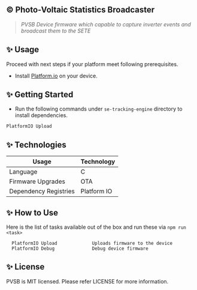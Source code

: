 ## :copyright: Photo-Voltaic Statistics Broadcaster
 > _PVSB Device firmware which capable to capture inverter events and broadcast them to the SETE_ 
 
## :sparkles: Usage
 
 Proceed with next steps if your platform meet following prerequisites. 
 
 - Install [Platform.io](https://platformio.org/) on your device. 
 
## :sparkles: Getting Started
 * Run the following commands under `se-tracking-engine` directory to install dependencies.
 ```
 PlatformIO Upload
 ```
 
## :sparkles: Technologies
 
 Usage          	            | Technology
 --------------------------	| --------------------------
 Language        | C
 Firmware Upgrades     	| OTA
 Dependency Registries      	| Platform IO
 
## :sparkles: How to Use
 
 Here is the list of tasks available out of the box and run these via `npm run <task>`
 ```
   PlatformIO Upload             Uploads firmware to the device
   PlatformIO Debug              Debug device firmware
 ```

## :sparkles: License
 
PVSB is MIT licensed. Please refer LICENSE for more information.
